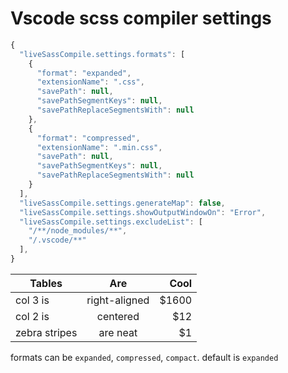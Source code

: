 # Vscode scss compiler settings

```javascript
{
  "liveSassCompile.settings.formats": [
    {
      "format": "expanded",
      "extensionName": ".css",
      "savePath": null,
      "savePathSegmentKeys": null,
      "savePathReplaceSegmentsWith": null
    },
    {
      "format": "compressed",
      "extensionName": ".min.css",
      "savePath": null,
      "savePathSegmentKeys": null,
      "savePathReplaceSegmentsWith": null
    }
  ],
  "liveSassCompile.settings.generateMap": false,
  "liveSassCompile.settings.showOutputWindowOn": "Error",
  "liveSassCompile.settings.excludeList": [
    "/**/node_modules/**",
    "/.vscode/**"
  ],
}
```

| Tables        | Are           | Cool  |
| ------------- |:-------------:| -----:|
| col 3 is      | right-aligned | $1600 |
| col 2 is      | centered      |   $12 |
| zebra stripes | are neat      |    $1 |

formats can be `expanded`, `compressed`, `compact`. default is `expanded`
